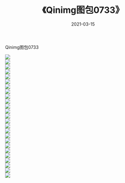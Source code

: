 ﻿---
layout: post
title:  《Qinimg图包0733》
date:   2021-03-15
img: http://imgx.orgx.ga/Qinimg图包/Qinimg图包0733/000.jpg
categories: [美女, 清纯, 唯美]
---

Qinimg图包0733

 ![](http://imgx.orgx.ga/Qinimg图包/Qinimg图包0733/001.jpg) <br>![](http://imgx.orgx.ga/Qinimg图包/Qinimg图包0733/002.jpg) <br>![](http://imgx.orgx.ga/Qinimg图包/Qinimg图包0733/003.jpg) <br>![](http://imgx.orgx.ga/Qinimg图包/Qinimg图包0733/004.jpg) <br>![](http://imgx.orgx.ga/Qinimg图包/Qinimg图包0733/005.jpg) <br>![](http://imgx.orgx.ga/Qinimg图包/Qinimg图包0733/006.jpg) <br>![](http://imgx.orgx.ga/Qinimg图包/Qinimg图包0733/007.jpg) <br>![](http://imgx.orgx.ga/Qinimg图包/Qinimg图包0733/008.jpg) <br>![](http://imgx.orgx.ga/Qinimg图包/Qinimg图包0733/009.jpg) <br>![](http://imgx.orgx.ga/Qinimg图包/Qinimg图包0733/010.jpg) <br>![](http://imgx.orgx.ga/Qinimg图包/Qinimg图包0733/011.jpg) <br>![](http://imgx.orgx.ga/Qinimg图包/Qinimg图包0733/012.jpg) <br>![](http://imgx.orgx.ga/Qinimg图包/Qinimg图包0733/013.jpg) <br>![](http://imgx.orgx.ga/Qinimg图包/Qinimg图包0733/014.jpg) <br>![](http://imgx.orgx.ga/Qinimg图包/Qinimg图包0733/015.jpg) <br>![](http://imgx.orgx.ga/Qinimg图包/Qinimg图包0733/016.jpg) <br>![](http://imgx.orgx.ga/Qinimg图包/Qinimg图包0733/017.jpg) <br>![](http://imgx.orgx.ga/Qinimg图包/Qinimg图包0733/018.jpg) <br>![](http://imgx.orgx.ga/Qinimg图包/Qinimg图包0733/019.jpg) <br>![](http://imgx.orgx.ga/Qinimg图包/Qinimg图包0733/020.jpg) <br>![](http://imgx.orgx.ga/Qinimg图包/Qinimg图包0733/021.jpg) <br>![](http://imgx.orgx.ga/Qinimg图包/Qinimg图包0733/022.jpg) <br>![](http://imgx.orgx.ga/Qinimg图包/Qinimg图包0733/023.jpg) <br>![](http://imgx.orgx.ga/Qinimg图包/Qinimg图包0733/024.jpg) <br>![](http://imgx.orgx.ga/Qinimg图包/Qinimg图包0733/025.jpg) <br>